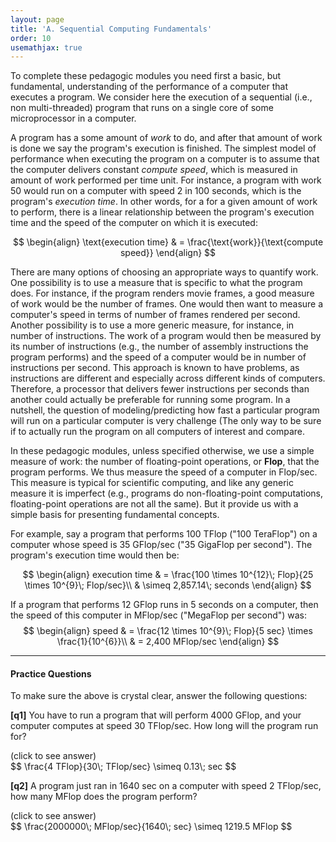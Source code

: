 ```yaml
---
layout: page
title: 'A. Sequential Computing Fundamentals'
order: 10
usemathjax: true
---
```


To complete these pedagogic modules you need first a basic, but fundamental, understanding of
the performance of a computer that executes a program. We consider here the execution of
a sequential (i.e., non multi-threaded) program that runs on a single core of some
microprocessor in a computer. 

A program has a some amount of *work* to do, and after that amount of work
is done we say the program's execution is finished. The simplest model of
performance when executing the program on a computer is to assume that the
computer delivers constant *compute speed*, which is measured in amount of
work performed per time unit. For instance, a program with work 50 would
run on a computer with speed 2 in 100 seconds, which is the program's
*execution time*. In other words, for a for a given amount of work to
perform, there is a linear relationship between the program's execution
time and the speed of the computer on which it is executed:

$$
\begin{align}
\text{execution time} & = \frac{\text{work}}{\text{compute speed}}
\end{align}     
$$

There are many options of choosing an appropriate ways to quantify work.
One possibility is to use a measure that is specific to what the program
does. For instance, if the program renders movie frames, a good measure of
work would be the number of frames.  One would then want to measure a
computer's speed in terms of number of frames rendered per second. 
Another possibility is to use a more generic measure, for instance, in
number of instructions.  The work of a program would then be measured by
its number of instructions (e.g., the number of assembly instructions the
program performs) and the speed of a computer would be in number of
instructions per second. This approach is known to have problems, as
instructions are different and especially across different kinds of
computers. Therefore, a processor that delivers fewer instructions per
seconds than another could actually be preferable for running some program.
In a nutshell, the question of modeling/predicting how fast a particular
program will run on a particular computer is very challenge (The only way
to be sure if to actually run the program on all computers of interest and
compare.

In these pedagogic modules, unless specified otherwise, we use a simple
measure of work: the number of floating-point operations, or **Flop**, that
the program performs.  We thus measure the speed of a computer in Flop/sec.
This measure is typical for scientific computing, and like any generic
measure it is imperfect (e.g., programs do non-floating-point computations,
floating-point operations are not all the same).  But it provide us with a
simple basis for presenting fundamental concepts.



For example, say a program that performs 100 TFlop ("100 TeraFlop") on a computer whose speed is 35 GFlop/sec ("35 GigaFlop per second"). The
program's execution time would then be:

$$
\begin{align}
 execution time & = \frac{100 \times 10^{12}\; Flop}{25 \times 10^{9}\; Flop/sec}\\
   & \simeq 2,857.14\; seconds
\end{align}
$$  

If a program that performs 12 GFlop runs in 5 seconds on a computer, then the speed of this computer in MFlop/sec ("MegaFlop per second") was:
$$
\begin{align}
 speed & = \frac{12 \times 10^{9}\; Flop}{5 sec} \times \frac{1}{10^{6}}\\
       & = 2,400 MFlop/sec
\end{align}
$$  


---

#### Practice Questions

To make sure the above is crystal clear, answer the following questions:

**[q1]** You have to run a program that will perform 4000 GFlop, and your
computer computes at speed 30 TFlop/sec. How long will the program run for?

<div class="ui accordion fluid">
  <div class="title">
    <i class="dropdown icon"></i>
    (click to see answer)
  </div>
  <div markdown="1" class="ui segment content">
   $$ \frac{4 TFlop}{30\; TFlop/sec} \simeq 0.13\; sec   $$
  </div>
</div>

<p> </p>

**[q2]** A program just ran in 1640 sec on a computer with speed 2 TFlop/sec, how many MFlop does the program perform?
<div class="ui accordion fluid">
  <div class=" title">
    <i class="dropdown icon"></i>
    (click to see answer)
  </div>
  <div markdown="1" class="ui segment content">
   $$ \frac{2000000\; MFlop/sec}{1640\; sec} \simeq 1219.5 MFlop $$
  </div>
</div>


